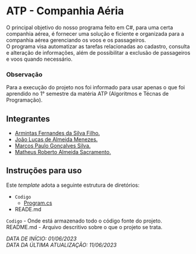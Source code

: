 # ATP - Companhia Aéria
<p>O principal objetivo do nosso programa feito em C#, para uma certa companhia aérea, é fornecer uma solução e ficiente e organizada para a companhia aérea gerenciando os voos
e os passageiros.<br> 
O programa visa automatizar as tarefas relacionadas ao cadastro, consulta e alteração de informações, além de possibilitar a exclusão de passageiros e voos quando necessário. 
<h3>Observação</h3>
Para a execução do projeto nos foi informado para usar apenas o que foi aprendido no 1° semestre da matéria ATP (Algoritmos e Técnas de Programação).</p>  

## Integrantes 
  * [Armintas Fernandes da Silva Filho.](https://github.com/ArmintasFilho)
  * [João Lucas de Almeida Menezes.](https://github.com/JoaoL-Menezes)
  * [Marcos Paulo Gonçalves Silva.](https://github.com/NOGMarcondes)
  * [Matheus Roberto Almeida Sacramento.](https://github.com/ma7heusS00)
    
## Instruções para uso
Este *template* adota a seguinte estrutura de diretórios:

- `Codigo`
  - [Program.cs](Codigo/Program.cs)
- READE.md

`Codigo` - Onde está armazenado todo o código fonte do projeto.<br>
README.md - Arquivo descritivo sobre o que o projeto se trata.

_DATA DE INÍCIO: 01/06/2023_<br>
_DATA DA ÚLTIMA ATUALIZAÇÃO: 11/06/2023_      
